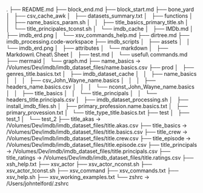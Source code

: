 .
├── README.md
├── block_end.md
├── block_start.md
├── bone_yard
│   ├── csv_cache_awk
│   ├── datasets_summary.txt
│   ├── functions
│   │   ├── name_basics_param.sh
│   │   ├── title_basics_primary_title.sh
│   │   └── title_principales_tconst.sh
│   └── imdb_cache
│       ├── IMDb.md
│       ├── imdb_erd.png
│       └── xsv_commands_help.md
├── dirtree.md
├── imdb_processing.code-workspace
├── imdb_scripts
│   ├── assets
│   │   └── imdb_erd.png
│   ├── attributes
│   └── markdown
│       ├── Markdown\ Cheat\ Sheet
│       ├── test.md
│       └── useful\ commands.md
├── mermaid
│   └── graph.md
├── name_basics -> /Volumes/Dev/imdb/imdb_dataset_files/name.basics.csv
├── prod
│   ├── genres_title.basics.txt
│   ├── imdb_dataset_cache
│   │   ├── name_basics
│   │   │   ├── csv_John_Wayne_name.basics
│   │   │   ├── headers_name.basics.csv
│   │   │   └── nconst_John_Wayne_name.basics
│   │   ├── title_basics
│   │   └── title_principals
│   │       └── headers_title.principals.csv
│   ├── imdb_dataset_processing.sh
│   ├── install_imdb_files.sh
│   ├── primary_profession.name.basics.txt
│   ├── primary_provession.txt
│   └── title_type_title.basics.txt
├── test
│   ├── test_1
│   └── test_2
├── title_akas -> /Volumes/Dev/imdb/imdb_dataset_files/title.akas.csv
├── title_basics -> /Volumes/Dev/imdb/imdb_dataset_files/title.basics.csv
├── title_crew -> /Volumes/Dev/imdb/imdb_dataset_files/title.crew.csv
├── title_episode -> /Volumes/Dev/imdb/imdb_dataset_files/title.episode.csv
├── title_principals -> /Volumes/Dev/imdb/imdb_dataset_files/title.principals.csv
├── title_ratings -> /Volumes/Dev/imdb/imdb_dataset_files/title.ratings.csv
├── xsh_help.txt
├── xsv_actor
├── xsv_actor_nconst.sh
├── xsv_actor_tconst.sh
├── xsv_command
├── xsv_commands.txt
├── xsv_help.sh
├── xsv_working_examples.txt
└── zshrc -> /Users/johntelford/.zshrc
